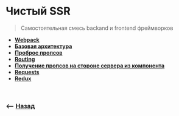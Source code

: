 # Чистый SSR
> Самостоятельная смесь backand и frontend фреймворков 

* **<a href="./pages/webpack">Webpack</a>**
* **<a href="./pages/basic-architecture">Базовая архитектура</a>**
* **<a href="./pages/props">Проброс пропсов</a>**
* **<a href="./pages/routing">Routing</a>**
* **<a href="./pages/initial-props-methods">Получение пропсов на стороне сервера из компонента</a>**
* **<a href="./pages/request">Requests</a>**
* **<a href="./pages/redux">Redux</a>**

<br>

### ⟵ **<a href="../../readme.md">Назад</a>**
